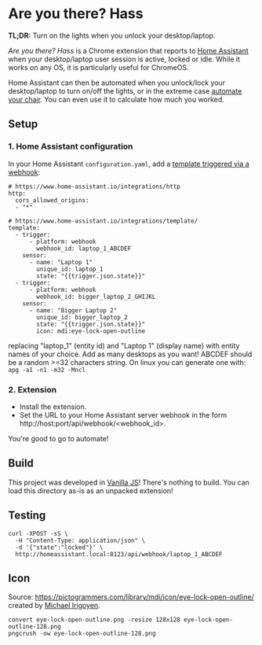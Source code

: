 # Are you there? Hass

**TL;DR:** Turn on the lights when you unlock your desktop/laptop.

_Are you there? Hass_ is a Chrome extension that reports to [Home
Assistant](https://home-assistant.io) when your desktop/laptop user session is
active, locked or idle. While it works on any OS, it is particularly useful for
ChromeOS.

Home Assistant can then be automated when you unlock/lock your desktop/laptop to
turn on/off the lights, or in the extreme case [automate your
chair](https://github.com/maruel/emperor-esp8266). You can even use it to
calculate how much you worked.

## Setup

### 1. Home Assistant configuration

In your Home Assistant `configuration.yaml`, add a [template triggered via a
webhook](https://www.home-assistant.io/integrations/template/#sensor):

```
# https://www.home-assistant.io/integrations/http
http:
  cors_allowed_origins:
  - "*"

# https://www.home-assistant.io/integrations/template/
template:
  - trigger:
      - platform: webhook
        webhook_id: laptop_1_ABCDEF
    sensor:
      - name: "Laptop 1"
        unique_id: laptop_1
        state: "{{trigger.json.state}}"
  - trigger:
      - platform: webhook
        webhook_id: bigger_laptop_2_GHIJKL
    sensor:
      - name: "Bigger Laptop 2"
        unique_id: bigger_laptop_2
        state: "{{trigger.json.state}}"
        icon: mdi:eye-lock-open-outline
```

replacing "laptop_1" (entity id) and "Laptop 1" (display name) with entity names
of your choice. Add as many desktops as you want! ABCDEF should be a random >=32
characters string. On linux you can generate one with: `apg -a1 -n1 -m32 -Mncl`


### 2. Extension

- Install the extension.
- Set the URL to your Home Assistant server webhook in the form
  http://host:port/api/webhook/<webhook_id>.

You're good to go to automate!


## Build

This project was developed in [Vanilla JS](http://vanilla-js.com)! There's
nothing to build. You can load this directory as-is as an unpacked extension!


## Testing

```
curl -XPOST -sS \
  -H "Content-Type: application/json" \
  -d '{"state":"locked"}' \
  http://homeassistant.local:8123/api/webhook/laptop_1_ABCDEF
```

## Icon

Source: https://pictogrammers.com/library/mdi/icon/eye-lock-open-outline/
created by [Michael Irigoyen](https://pictogrammers.com/contributor/mririgoyen/).

```
convert eye-lock-open-outline.png -resize 128x128 eye-lock-open-outline-128.png
pngcrush -ow eye-lock-open-outline-128.png
```
